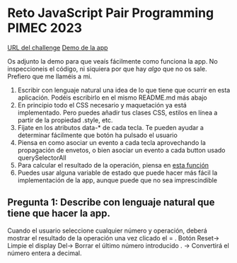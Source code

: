 # Reto JavaScript Pair Programming PIMEC 2023

[URL del challenge](https://www.frontendmentor.io/challenges/calculator-app-9lteq5N29)
[Demo de la app](https://ab-irami.github.io/calculator-app/)

Os adjunto la demo para que veaís fácilmente como funciona la app. No inspeccioneis el código, ni siquiera por que hay _algo_ que no os sale. Prefiero que me llaméis a mi.

1. Escribir con lenguaje natural una idea de lo que tiene que ocurrir en esta aplicación. Podéis escribirlo en el mismo README.md más abajo
2. En principio todo el CSS necesario y maquetación ya está implementado. Pero puedes añadir tus clases CSS, estilos en línea a partir de la propiedad .style, etc.
3. Fíjate en los atributos data-\* de cada tecla. Te pueden ayudar a determinar fácilmente que botón ha pulsado el usuario
4. Piensa en como asociar un evento a cada tecla aprovechando la propagación de envetos, o bien asociar un evento a cada button usado querySelectorAll
5. Para calcular el resultado de la operación, piensa en [esta función](https://www.w3schools.com/jsref/jsref_eval.asp)
6. Puedes usar alguna variable de estado que puede hacer más fácil la implementación de la app, aunque puede que no sea imprescindible

## Pregunta 1: Describe con lenguaje natural que tiene que hacer la app.

Cuando el usuario seleccione cualquier número y operación, deberá mostrar el resultado de la operación una vez clicado el = .
Botón Reset-> Limpie el display
Del-> Borrar el último número introducido
. -> Convertirá el número entera a decimal.